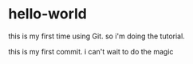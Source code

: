 # hello-world
this is my first time using Git. so i'm doing the tutorial.

this is my first commit. i can't wait to do the magic
